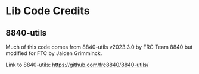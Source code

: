 # Lib Code Credits

## 8840-utils

Much of this code comes from 8840-utils v2023.3.0 by FRC Team 8840 but modified for FTC by Jaiden Grimminck.

Link to 8840-utils: https://github.com/frc8840/8840-utils/